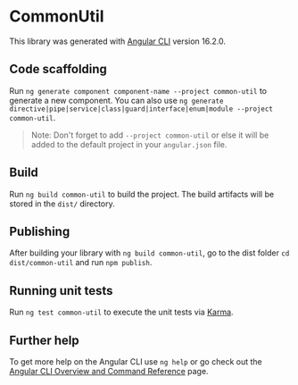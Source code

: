 # CommonUtil

This library was generated with [Angular CLI](https://github.com/angular/angular-cli) version 16.2.0.

## Code scaffolding

Run `ng generate component component-name --project common-util` to generate a new component. You can also use `ng generate directive|pipe|service|class|guard|interface|enum|module --project common-util`.
> Note: Don't forget to add `--project common-util` or else it will be added to the default project in your `angular.json` file. 

## Build

Run `ng build common-util` to build the project. The build artifacts will be stored in the `dist/` directory.

## Publishing

After building your library with `ng build common-util`, go to the dist folder `cd dist/common-util` and run `npm publish`.

## Running unit tests

Run `ng test common-util` to execute the unit tests via [Karma](https://karma-runner.github.io).

## Further help

To get more help on the Angular CLI use `ng help` or go check out the [Angular CLI Overview and Command Reference](https://angular.io/cli) page.

